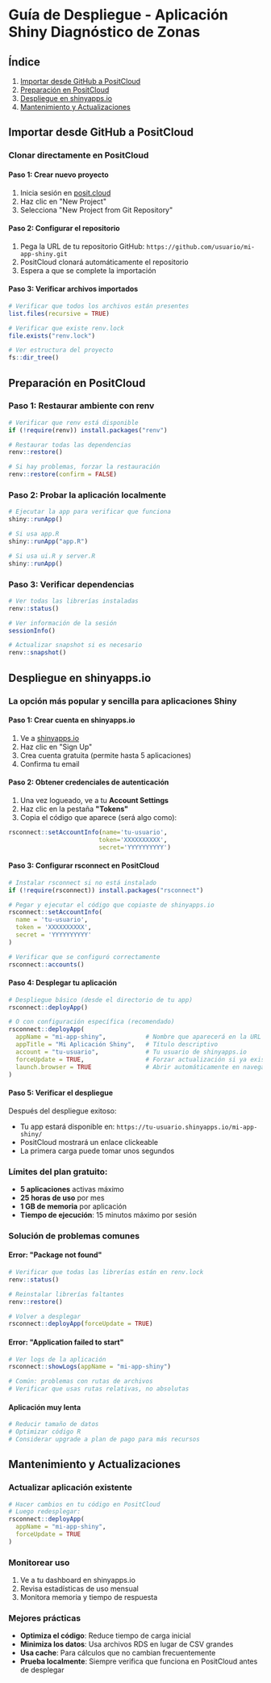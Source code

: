 # Guía de Despliegue - Aplicación Shiny Diagnóstico de Zonas

## Índice
1. [Importar desde GitHub a PositCloud](#importar-desde-github-a-positcloud)
2. [Preparación en PositCloud](#preparación-en-positcloud)
3. [Despliegue en shinyapps.io](#despliegue-en-shinyappsio)
4. [Mantenimiento y Actualizaciones](#mantenimiento-y-actualizaciones)

## Importar desde GitHub a PositCloud

### Clonar directamente en PositCloud

#### Paso 1: Crear nuevo proyecto
1. Inicia sesión en [posit.cloud](https://posit.cloud/)
2. Haz clic en "New Project"
3. Selecciona "New Project from Git Repository"

#### Paso 2: Configurar el repositorio
1. Pega la URL de tu repositorio GitHub: `https://github.com/usuario/mi-app-shiny.git`
2. PositCloud clonará automáticamente el repositorio
3. Espera a que se complete la importación

#### Paso 3: Verificar archivos importados
```r
# Verificar que todos los archivos están presentes
list.files(recursive = TRUE)

# Verificar que existe renv.lock
file.exists("renv.lock")

# Ver estructura del proyecto
fs::dir_tree()
```

## Preparación en PositCloud

### Paso 1: Restaurar ambiente con renv
```r
# Verificar que renv está disponible
if (!require(renv)) install.packages("renv")

# Restaurar todas las dependencias
renv::restore()

# Si hay problemas, forzar la restauración
renv::restore(confirm = FALSE)
```

### Paso 2: Probar la aplicación localmente
```r
# Ejecutar la app para verificar que funciona
shiny::runApp()

# Si usa app.R
shiny::runApp("app.R")

# Si usa ui.R y server.R
shiny::runApp()
```

### Paso 3: Verificar dependencias
```r
# Ver todas las librerías instaladas
renv::status()

# Ver información de la sesión
sessionInfo()

# Actualizar snapshot si es necesario
renv::snapshot()
```

## Despliegue en shinyapps.io

### La opción más popular y sencilla para aplicaciones Shiny

#### Paso 1: Crear cuenta en shinyapps.io
1. Ve a [shinyapps.io](https://www.shinyapps.io/)
2. Haz clic en "Sign Up" 
3. Crea cuenta gratuita (permite hasta 5 aplicaciones)
4. Confirma tu email

#### Paso 2: Obtener credenciales de autenticación
1. Una vez logueado, ve a tu **Account Settings**
2. Haz clic en la pestaña **"Tokens"**
3. Copia el código que aparece (será algo como):
```r
rsconnect::setAccountInfo(name='tu-usuario',
                         token='XXXXXXXXXX',
                         secret='YYYYYYYYYY')
```

#### Paso 3: Configurar rsconnect en PositCloud
```r
# Instalar rsconnect si no está instalado
if (!require(rsconnect)) install.packages("rsconnect")

# Pegar y ejecutar el código que copiaste de shinyapps.io
rsconnect::setAccountInfo(
  name = 'tu-usuario',
  token = 'XXXXXXXXXX',
  secret = 'YYYYYYYYYY'
)

# Verificar que se configuró correctamente
rsconnect::accounts()
```

#### Paso 4: Desplegar tu aplicación
```r
# Despliegue básico (desde el directorio de tu app)
rsconnect::deployApp()

# O con configuración específica (recomendado)
rsconnect::deployApp(
  appName = "mi-app-shiny",           # Nombre que aparecerá en la URL
  appTitle = "Mi Aplicación Shiny",   # Título descriptivo
  account = "tu-usuario",             # Tu usuario de shinyapps.io
  forceUpdate = TRUE,                 # Forzar actualización si ya existe
  launch.browser = TRUE               # Abrir automáticamente en navegador
)
```

#### Paso 5: Verificar el despliegue
Después del despliegue exitoso:
- Tu app estará disponible en: `https://tu-usuario.shinyapps.io/mi-app-shiny/`
- PositCloud mostrará un enlace clickeable
- La primera carga puede tomar unos segundos

### Límites del plan gratuito:
- **5 aplicaciones** activas máximo
- **25 horas de uso** por mes
- **1 GB de memoria** por aplicación
- **Tiempo de ejecución**: 15 minutos máximo por sesión

### Solución de problemas comunes

#### Error: "Package not found"
```r
# Verificar que todas las librerías están en renv.lock
renv::status()

# Reinstalar librerías faltantes
renv::restore()

# Volver a desplegar
rsconnect::deployApp(forceUpdate = TRUE)
```

#### Error: "Application failed to start"
```r
# Ver logs de la aplicación
rsconnect::showLogs(appName = "mi-app-shiny")

# Común: problemas con rutas de archivos
# Verificar que usas rutas relativas, no absolutas
```

#### Aplicación muy lenta
```r
# Reducir tamaño de datos
# Optimizar código R
# Considerar upgrade a plan de pago para más recursos
```

## Mantenimiento y Actualizaciones

### Actualizar aplicación existente
```r
# Hacer cambios en tu código en PositCloud
# Luego redesplegar:
rsconnect::deployApp(
  appName = "mi-app-shiny",
  forceUpdate = TRUE
)
```

### Monitorear uso
1. Ve a tu dashboard en shinyapps.io
2. Revisa estadísticas de uso mensual
3. Monitora memoria y tiempo de respuesta

### Mejores prácticas
- **Optimiza el código**: Reduce tiempo de carga inicial
- **Minimiza los datos**: Usa archivos RDS en lugar de CSV grandes
- **Usa cache**: Para cálculos que no cambian frecuentemente
- **Prueba localmente**: Siempre verifica que funciona en PositCloud antes de desplegar
